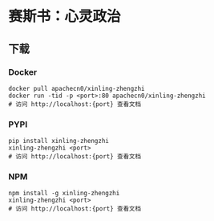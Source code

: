 # 赛斯书：心灵政治

## 下载

### Docker

```
docker pull apachecn0/xinling-zhengzhi
docker run -tid -p <port>:80 apachecn0/xinling-zhengzhi
# 访问 http://localhost:{port} 查看文档
```

### PYPI

```
pip install xinling-zhengzhi
xinling-zhengzhi <port>
# 访问 http://localhost:{port} 查看文档
```

### NPM

```
npm install -g xinling-zhengzhi
xinling-zhengzhi <port>
# 访问 http://localhost:{port} 查看文档
```